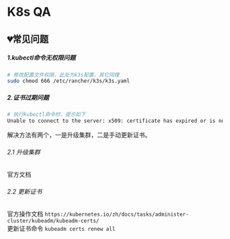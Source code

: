 # K8s QA

## 💔常见问题
##### 1.kubectl命令无权限问题
```bash
# 修改配置文件权限，此处为k3s配置，其它同理
sudo chmod 666 /etc/rancher/k3s/k3s.yaml
```
##### 2.证书过期问题
```bash
# 执行kubectl命令时，提示如下
Unable to connect to the server: x509: certificate has expired or is not yet valid
```
解决方法有两个，一是升级集群，二是手动更新证书。
###### 2.1 升级集群
官方文档

###### 2.2 更新证书
官方操作文档
`https://kubernetes.io/zh/docs/tasks/administer-cluster/kubeadm/kubeadm-certs/`  
更新证书命令
`kubeadm certs renew all`
